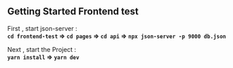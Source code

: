 ## Getting Started Frontend test

First , start json-server : <br/>
**`cd frontend-test` ⇒ `cd pages` ⇒ `cd api` ⇒ `npx json-server -p 9000 db.json`**

Next , start the Project : <br/>
**`yarn install` ⇒ `yarn dev`**
